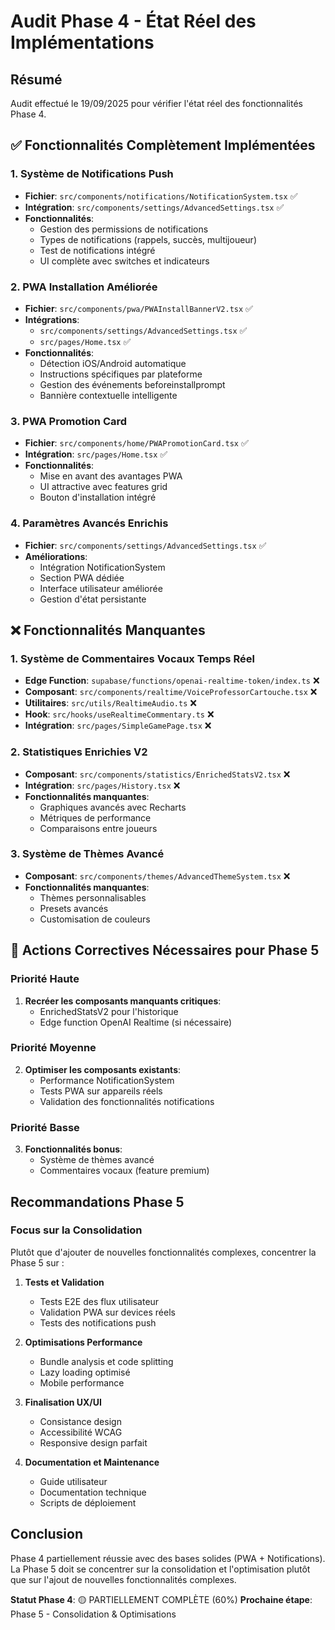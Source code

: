 # Audit Phase 4 - État Réel des Implémentations

## Résumé
Audit effectué le 19/09/2025 pour vérifier l'état réel des fonctionnalités Phase 4.

## ✅ Fonctionnalités Complètement Implémentées

### 1. Système de Notifications Push
- **Fichier**: `src/components/notifications/NotificationSystem.tsx` ✅
- **Intégration**: `src/components/settings/AdvancedSettings.tsx` ✅  
- **Fonctionnalités**:
  - Gestion des permissions de notifications
  - Types de notifications (rappels, succès, multijoueur)
  - Test de notifications intégré
  - UI complète avec switches et indicateurs

### 2. PWA Installation Améliorée
- **Fichier**: `src/components/pwa/PWAInstallBannerV2.tsx` ✅
- **Intégrations**: 
  - `src/components/settings/AdvancedSettings.tsx` ✅
  - `src/pages/Home.tsx` ✅
- **Fonctionnalités**:
  - Détection iOS/Android automatique
  - Instructions spécifiques par plateforme
  - Gestion des événements beforeinstallprompt
  - Bannière contextuelle intelligente

### 3. PWA Promotion Card
- **Fichier**: `src/components/home/PWAPromotionCard.tsx` ✅
- **Intégration**: `src/pages/Home.tsx` ✅
- **Fonctionnalités**:
  - Mise en avant des avantages PWA
  - UI attractive avec features grid
  - Bouton d'installation intégré

### 4. Paramètres Avancés Enrichis
- **Fichier**: `src/components/settings/AdvancedSettings.tsx` ✅
- **Améliorations**:
  - Intégration NotificationSystem
  - Section PWA dédiée
  - Interface utilisateur améliorée
  - Gestion d'état persistante

## ❌ Fonctionnalités Manquantes

### 1. Système de Commentaires Vocaux Temps Réel
- **Edge Function**: `supabase/functions/openai-realtime-token/index.ts` ❌
- **Composant**: `src/components/realtime/VoiceProfessorCartouche.tsx` ❌
- **Utilitaires**: `src/utils/RealtimeAudio.ts` ❌
- **Hook**: `src/hooks/useRealtimeCommentary.ts` ❌
- **Intégration**: `src/pages/SimpleGamePage.tsx` ❌

### 2. Statistiques Enrichies V2
- **Composant**: `src/components/statistics/EnrichedStatsV2.tsx` ❌
- **Intégration**: `src/pages/History.tsx` ❌
- **Fonctionnalités manquantes**:
  - Graphiques avancés avec Recharts
  - Métriques de performance
  - Comparaisons entre joueurs

### 3. Système de Thèmes Avancé
- **Composant**: `src/components/themes/AdvancedThemeSystem.tsx` ❌
- **Fonctionnalités manquantes**:
  - Thèmes personnalisables
  - Presets avancés
  - Customisation de couleurs

## 🔧 Actions Correctives Nécessaires pour Phase 5

### Priorité Haute
1. **Recréer les composants manquants critiques**:
   - EnrichedStatsV2 pour l'historique
   - Edge function OpenAI Realtime (si nécessaire)

### Priorité Moyenne  
2. **Optimiser les composants existants**:
   - Performance NotificationSystem
   - Tests PWA sur appareils réels
   - Validation des fonctionnalités notifications

### Priorité Basse
3. **Fonctionnalités bonus**:
   - Système de thèmes avancé
   - Commentaires vocaux (feature premium)

## Recommandations Phase 5

### Focus sur la Consolidation
Plutôt que d'ajouter de nouvelles fonctionnalités complexes, concentrer la Phase 5 sur :

1. **Tests et Validation**
   - Tests E2E des flux utilisateur
   - Validation PWA sur devices réels
   - Tests des notifications push

2. **Optimisations Performance**
   - Bundle analysis et code splitting
   - Lazy loading optimisé
   - Mobile performance

3. **Finalisation UX/UI**
   - Consistance design
   - Accessibilité WCAG
   - Responsive design parfait

4. **Documentation et Maintenance**
   - Guide utilisateur
   - Documentation technique
   - Scripts de déploiement

## Conclusion
Phase 4 partiellement réussie avec des bases solides (PWA + Notifications). La Phase 5 doit se concentrer sur la consolidation et l'optimisation plutôt que sur l'ajout de nouvelles fonctionnalités complexes.

**Statut Phase 4**: 🟡 PARTIELLEMENT COMPLÈTE (60%)
**Prochaine étape**: Phase 5 - Consolidation & Optimisations